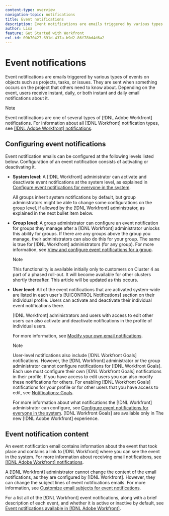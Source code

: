 ```yaml
---
content-type: overview
navigation-topic: notifications
title: Event notifications
description: Event notifications are emails triggered by various types of events on objects such as projects, tasks, or issues. They are sent when something occurs on the project that others need to know about. Depending on the event, users receive instant, daily, or both instant and daily email notifications about it.
author: Lisa
feature: Get Started with Workfront
exl-id: 09b70427-691d-437a-b9d2-86f78bd4d6a2
---
```

# Event notifications

Event notifications are emails triggered by various types of events on objects such as projects, tasks, or issues. They are sent when something occurs on the project that others need to know about. Depending on the event, users receive instant, daily, or both instant and daily email notifications about it.

>[!NOTE]
>
>Event notifications are one of several types of [!DNL Adobe Workfront] notifications. For information about all [!DNL Workfront] notification types, see [[!DNL Adobe Workfront] notifications](../../workfront-basics/using-notifications/wf-notifications.md).

## Configuring event notifications

Event notification emails can be configured at the following levels listed below. Configuration of an event notification consists of activating or deactivating it.

* **System level**: A [!DNL Workfront] administrator can activate and deactivate event notifications at the system level, as explained in [Configure event notifications for everyone in the system](../../administration-and-setup/manage-workfront/emails/configure-event-notifications-for-everyone-in-the-system.md).

   All groups inherit system notifications by default, but group administrators might be able to change some configurations on the group level, if allowed by the [!DNL Workfront] administrator, as explained in the next bullet item below.

* **Group level**: A group administrator can configure an event notification for groups they manage after a [!DNL Workfront] administrator unlocks this ability for groups. If there are any groups above the group you manage, their administrators can also do this for your group. The same is true for [!DNL Workfront] administrators (for any group). For more information, see [View and configure event notifications for a group](../../administration-and-setup/manage-groups/create-and-manage-groups/view-and-configure-event-notifications-group.md).

   >[!NOTE]
   >
   >This functionality is available initially only to customers on Cluster 4 as part of a phased roll-out. It will become available for other clusters shortly thereafter. This article will be updated as this occurs.

* **User level**: All of the event notifications that are activated system-wide are listed in each user's [!UICONTROL Notifications] section on their individual profile. Users can activate and deactivate their individual event notifications there.

   [!DNL Workfront] administrators and users with access to edit other users can also activate and deactivate notifications in the profile of individual users.

   For more information, see [Modify your own email notifications](../../workfront-basics/using-notifications/activate-or-deactivate-your-own-event-notifications.md).

   >[!NOTE]
   >
   >User-level notifications also include [!DNL Workfront Goals] notifications. However, the [!DNL Workfront] administrator or the group administrator cannot configure notifications for [!DNL Workfront Goals]. Each use must configure their own [!DNL Workfront Goals] notifications in their profile. If you have access to edit users you can also modify these notifications for others. For enabling [!DNL Workfront Goals] notifications for your profile or for other users that you have access to edit, see [Notifications: Goals](../../workfront-basics/using-notifications/notifications-goals.md).

   For more information about what notifications the [!DNL Workfront] administrator can configure, see [Configure event notifications for everyone in the system](../../administration-and-setup/manage-workfront/emails/configure-event-notifications-for-everyone-in-the-system.md). [!DNL Workfront Goals] are available only in The new [!DNL Adobe Workfront] experience.

## Event notification content

An event notification email contains information about the event that took place and contains a link to [!DNL Workfront] where you can see the event in the system. For more information about receiving email notifications, see [[!DNL Adobe Workfront] notifications](../../workfront-basics/using-notifications/wf-notifications.md).

A [!DNL Workfront] administrator cannot change the content of the email notifications, as they are configured by [!DNL Workfront]. However, they can change the subject lines of event notifications emails. For more information, see [Customize email subjects for event notifications](../../administration-and-setup/manage-workfront/emails/custom-email-subjects-event-notification.md).

For a list all of the [!DNL Workfront] event notifications, along with a brief description of each event, and whether it is active or inactive by default, see [Event notifications available in [!DNL Adobe Workfront]](../../administration-and-setup/manage-workfront/emails/event-notifications-available-in-wf.md).
